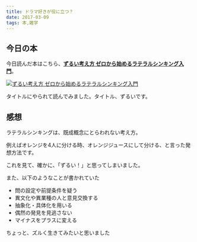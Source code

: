 ```yaml
---
title: ドラマ好きが役に立つ？
date: 2017-03-09
tags: 本,雑学
---
```


## 今日の本
今日読んだ本はこちら、<a href="http://amzn.to/2lG03ow" blank="_target"><b>ずるい考え方 ゼロから始めるラテラルシンキング入門</b></a>。

<a href="http://amzn.to/2lG03ow" blank="_target"><img src="/xushengbo/posts/201703/09.jpg" class="w200 mt20 mb20 m-c d-b" alt="ずるい考え方 ゼロから始めるラテラルシンキング入門"></a>

タイトルにやられて読んでみました。タイトル、ずるいです。

## 感想

ラテラルシンキングは、既成概念にとらわれない考え方。

例えばオレンジを4人に分ける時、オレンジジュースにして分ける、と言った発想方法です。

これを見て、確かに、「ずるい！」と思ってしまいました。

また、以下のようなことが書かれていた

- 問の設定や前提条件を疑う
- 異文化や異業種の人と意見交換する
- 抽象化・具体化を用いる
- 偶然の発見を見逃さない
- マイナスをプラスに変える

ちょっと、ズルく生きてみたいと思いました
